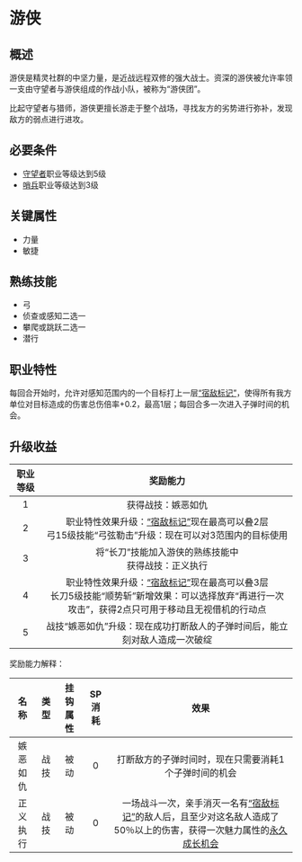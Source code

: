 # 游侠

## 概述

游侠是精灵社群的中坚力量，是近战远程双修的强大战士。资深的游侠被允许率领一支由守望者与游侠组成的作战小队，被称为“游侠团”。

比起守望者与猎师，游侠更擅长游走于整个战场，寻找友方的劣势进行弥补，发现敌方的弱点进行进攻。

## 必要条件

* <a href="../watcher" target="_blank">守望者</a>职业等级达到5级
* <a href="../../../basicJob/Sentinel" target="_blank">哨兵</a>职业等级达到3级

## 关键属性

* 力量
* 敏捷

## 熟练技能

* 弓
* 侦查或感知二选一
* 攀爬或跳跃二选一
* 潜行
  
## 职业特性

每回合开始时，允许对感知范围内的一个目标打上一层<a href="../../../../status/mark/#宿敌标记" target="_blank">“宿敌标记”</a>，使得所有我方单位对目标造成的伤害总伤倍率+0.2，最高1层；每回合多一次进入子弹时间的机会。

## 升级收益

职业等级|奖励能力
:--:|:--:
1|获得战技：嫉恶如仇
2|职业特性效果升级：<a href="../../../../status/mark/#宿敌标记" target="_blank">“宿敌标记”</a>现在最高可以叠2层<br>弓15级技能“弓弦勒击”升级：现在可以对3范围内的目标使用
3|将“长刀”技能加入游侠的熟练技能中<br>获得战技：正义执行
4|职业特性效果升级：<a href="../../../../status/mark/#宿敌标记" target="_blank">“宿敌标记”</a>现在最高可以叠3层<br>长刀5级技能“顺势斩”新增效果：可以选择放弃“再进行一次攻击”，获得2点只可用于移动且无视借机的行动点
5|战技“嫉恶如仇”升级：现在成功打断敌人的子弹时间后，能立刻对敌人造成一次破绽

奖励能力解释：

名称|类型|挂钩属性|SP消耗|效果
:--:|:--:|:--:|:--:|:--:
嫉恶如仇|战技|被动|0|打断敌方的子弹时间时，现在只需要消耗1个子弹时间的机会
正义执行|战技|被动|0|一场战斗一次，亲手消灭一名有<a href="../../../../status/mark/#宿敌标记" target="_blank">“宿敌标记”</a>的敌人后，且至少对这名敌人造成了50％以上的伤害，获得一次魅力属性的<a href="/rules/V4.x rules/1·attribute/#被动战技带来的属性成长" target="_blank">永久成长机会</a>